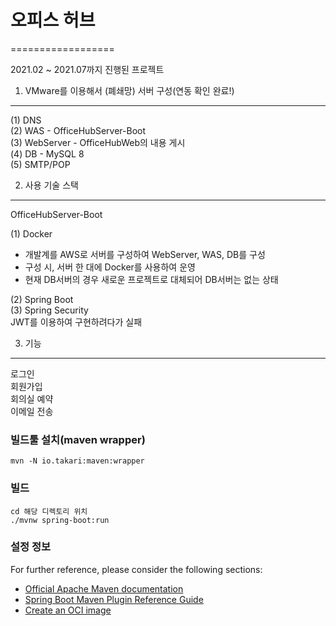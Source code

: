 # 오피스 허브
==================

2021.02 ~ 2021.07까지 진행된 프로젝트

1. VMware를 이용해서 (폐쇄망) 서버 구성(연동 확인 완료!)
-------------------------------------------------------

(1) DNS        
(2) WAS - OfficeHubServer-Boot      
(3) WebServer - OfficeHubWeb의 내용 게시      
(4) DB - MySQL 8     
(5) SMTP/POP     

2. 사용 기술 스택
------------------
OfficeHubServer-Boot

(1) Docker
 - 개발계를 AWS로 서버를 구성하여 WebServer, WAS, DB를 구성
 - 구성 시, 서버 한 대에 Docker를 사용하여 운영
 - 현재 DB서버의 경우 새로운 프로젝트로 대체되어 DB서버는 없는 상태

(2) Spring Boot       
(3) Spring Security      
JWT를 이용하여 구현하려다가 실패

3. 기능
-------
로그인       
회원가입      
회의실 예약      
이메일 전송     


### 빌드툴 설치(maven wrapper)  
```shell
mvn -N io.takari:maven:wrapper
```

### 빌드

```shell
cd 해당 디렉토리 위치
./mvnw spring-boot:run
```


### 설정 정보 
For further reference, please consider the following sections:

* [Official Apache Maven documentation](https://maven.apache.org/guides/index.html)
* [Spring Boot Maven Plugin Reference Guide](https://docs.spring.io/spring-boot/docs/2.4.3/maven-plugin/reference/html/)
* [Create an OCI image](https://docs.spring.io/spring-boot/docs/2.4.3/maven-plugin/reference/html/#build-image)

